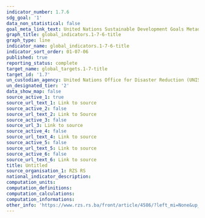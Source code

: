 ```yaml
---
indicator_number: 1.7.6
sdg_goal: '1'
data_non_statistical: false
goal_meta_link_text: United Nations Sustainable Development Goals Metadata (PDF 224 KB)
graph_title: global_indicators.1-7-6-title
graph_type: line
indicator_name: global_indicators.1-7-6-title
indicator_sort_order: 01-07-06
published: true
reporting_status: complete
target_name: global_targets.1-7-title
target_id: '1.7'
un_custodian_agency: United Nations Office for Disaster Reduction (UNISDR)
un_designated_tier: '2'
data_show_map: false
source_active_1: true
source_url_text_1: Link to source
source_active_2: false
source_url_text_2: Link to Source
source_active_3: false
source_url_3: Link to source
source_active_4: false
source_url_text_4: Link to source
source_active_5: false
source_url_text_5: Link to source
source_active_6: false
source_url_text_6: Link to source
title: Untitled
source_organisation_1: RZS RS
national_indicator_description: 
computation_units: 
computation_definitions: 
computation_calculations: 
computation_informations: 
other_info: 'https://www.rzs.rs.ba/front/article/4586/?left_mi=None&up_mi=&add=None'
---
```


